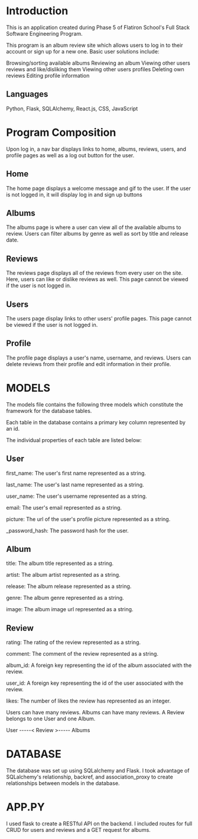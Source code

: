 # Introduction
This is an application created during Phase 5 of Flatiron School's Full Stack Software Engineering Program.

This program is an album review site which allows users to log in to their account or sign up for a new one. Basic user solutions include:

Browsing/sorting available albums
Reviewing an album
Viewing other users reviews and like/disliking them
Viewing other users profiles
Deleting own reviews
Editing profile information

## Languages
Python, Flask, SQLAlchemy, React.js, CSS, JavaScript

# Program Composition

Upon log in, a nav bar displays links to home, albums, reviews, users, and profile pages as well as a log out button for the user. 

## Home
The home page displays a welcome message and gif to the user. If the user is not logged in, it will display log in and sign up buttons

## Albums
The albums page is where a user can view all of the available albums to review. Users can filter albums by genre as well as sort by title and release date. 

## Reviews
The reviews page displays all of the reviews from every user on the site. Here, users can like or dislike reviews as well. This page cannot be viewed if the user is not logged in.

## Users
The users page display links to other users' profile pages. This page cannot be viewed if the user is not logged in.

## Profile
The profile page displays a user's name, username, and reviews. Users can delete reviews from their profile and edit information in their profile. 

# MODELS
The models file contains the following three models which constitute the framework for the database tables.

Each table in the database contains a primary key column represented by an id.

The individual properties of each table are listed below:

## User
first_name: The user's first name represented as a string.

last_name: The user's last name represented as a string.

user_name: The user's username represented as a string.

email: The user's email represented as a string.

picture: The url of the user's profile picture represented as a string.

_password_hash: The password hash for the user.

## Album
title: The album title represented as a string.

artist: The album artist represented as a string.

release: The album release represented as a string.

genre: The album genre represented as a string.

image: The album image url represented as a string.

## Review
rating: The rating of the review represented as a string.

comment: The comment of the review represented as a string.

album_id: A foreign key representing the id of the album associated with the review.

user_id: A foreign key representing the id of the user associated with the review.

likes: The number of likes the review has represented as an integer.

Users can have many reviews. Albums can have many reviews. A Review belongs to one User and one Album.

User -----< Review >----- Albums

# DATABASE
The database was set up using SQLalchemy and Flask. I took advantage of SQLalchemy's relationship, backref, and association_proxy to create relationships between models in the database. 

# APP.PY
I used flask to create a RESTful API on the backend. I included routes for full CRUD for users and reviews and a GET request for albums.
